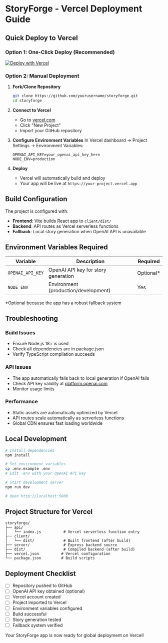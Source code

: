 # StoryForge - Vercel Deployment Guide

## Quick Deploy to Vercel

### Option 1: One-Click Deploy (Recommended)
[![Deploy with Vercel](https://vercel.com/button)](https://vercel.com/new/clone?repository-url=https://github.com/yourusername/storyforge&env=OPENAI_API_KEY&envDescription=OpenAI%20API%20key%20for%20story%20generation&envLink=https://platform.openai.com/api-keys)

### Option 2: Manual Deployment

1. **Fork/Clone Repository**
   ```bash
   git clone https://github.com/yourusername/storyforge.git
   cd storyforge
   ```

2. **Connect to Vercel**
   - Go to [vercel.com](https://vercel.com)
   - Click "New Project"
   - Import your GitHub repository

3. **Configure Environment Variables**
   In Vercel dashboard → Project Settings → Environment Variables:
   ```
   OPENAI_API_KEY=your_openai_api_key_here
   NODE_ENV=production
   ```

4. **Deploy**
   - Vercel will automatically build and deploy
   - Your app will be live at `https://your-project.vercel.app`

## Build Configuration

The project is configured with:
- **Frontend**: Vite builds React app to `client/dist/`
- **Backend**: API routes as Vercel serverless functions
- **Fallback**: Local story generation when OpenAI API is unavailable

## Environment Variables Required

| Variable | Description | Required |
|----------|-------------|----------|
| `OPENAI_API_KEY` | OpenAI API key for story generation | Optional* |
| `NODE_ENV` | Environment (production/development) | Yes |

*Optional because the app has a robust fallback system

## Troubleshooting

### Build Issues
- Ensure Node.js 18+ is used
- Check all dependencies are in package.json
- Verify TypeScript compilation succeeds

### API Issues
- The app automatically falls back to local generation if OpenAI fails
- Check API key validity at [platform.openai.com](https://platform.openai.com)
- Monitor usage limits

### Performance
- Static assets are automatically optimized by Vercel
- API routes scale automatically as serverless functions
- Global CDN ensures fast loading worldwide

## Local Development

```bash
# Install dependencies
npm install

# Set environment variables
cp .env.example .env
# Edit .env with your OpenAI API key

# Start development server
npm run dev

# Open http://localhost:5000
```

## Project Structure for Vercel

```
storyforge/
├── api/
│   └── index.js          # Vercel serverless function entry
├── client/
│   └── dist/             # Built frontend (after build)
├── server/               # Express backend source
├── dist/                 # Compiled backend (after build)
├── vercel.json          # Vercel configuration
└── package.json         # Build scripts
```

## Deployment Checklist

- [ ] Repository pushed to GitHub
- [ ] OpenAI API key obtained (optional)
- [ ] Vercel account created
- [ ] Project imported to Vercel
- [ ] Environment variables configured
- [ ] Build successful
- [ ] Story generation tested
- [ ] Fallback system verified

Your StoryForge app is now ready for global deployment on Vercel!